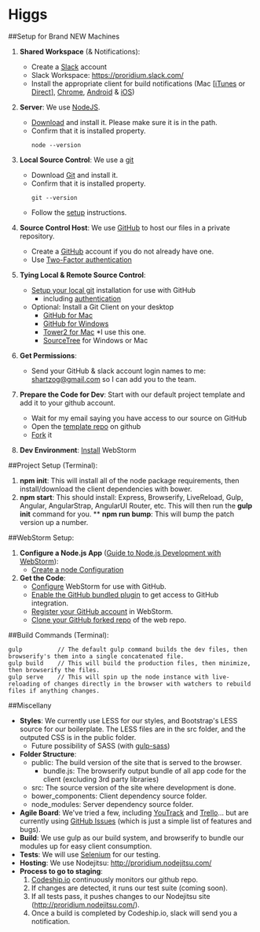 Higgs
==============

##Setup for Brand NEW Machines
1. <b>Shared Workspace</b> (& Notifications):
	- Create a <a href='https://slack.com/'>Slack</a> account
	- Slack Workspace: <https://proridium.slack.com/>
	- Install the appropriate client for build notifications (Mac [<a href='https://itunes.apple.com/us/app/slack/id803453959?mt=12'>iTunes</a> or <a href='http://slack.com/ssb/download-osx'>Direct</a>], <a href='https://chrome.google.com/webstore/detail/slack/jeogkiiogjbmhklcnbgkdcjoioegiknm?hl=en-US'>Chrome</a>, <a href='https://play.google.com/store/apps/details?id=com.Slack&hl=en'>Android</a> & <a href='https://itunes.apple.com/us/app/slack-team-communication/id618783545?mt=8'>iOS</a>)
2. <b>Server</b>: We use <a href='http://nodejs.org/'>NodeJS</a>.
	- <a href='http://nodejs.org/download/'>Download</a> and install it. Please make sure it is in the path.
	- Confirm that it is installed property. 
		<pre><code>node --version</code></pre>

3. <b>Local Source Control</b>: We use a  <a href='http://git-scm.com/'>git</a>
	- Download <a href='http://git-scm.com/downloads'>Git</a> and install it.
	- Confirm that it is installed property. 
		<pre><code>git --version</code></pre>
	- Follow the <a href='https://help.github.com/articles/set-up-git/'>setup</a> instructions.
4. <b>Source Control Host</b>: We use <a href='https://github.com/'>GitHub</a> to host our files in a private repository.
	- Create a <a href='https://github.com/'>GitHub</a> account if you do not already have one.
	- Use <a href='	- https://help.github.com/articles/about-two-factor-authentication/'>Two-Factor authentication</a>
5. <b>Tying Local & Remote Source Control</b>:
	- <a href='https://help.github.com/articles/set-up-git'>Setup your local git</a> installation for use with GitHub
		- including <a href='https://help.github.com/articles/set-up-git#next-steps-authenticating-with-github-from-git'>authentication</a>
	- Optional: Install a Git Client on your desktop
		- <a href='https://mac.github.com/'>GitHub for Mac</a>
		- <a href='https://windows.github.com/'>GitHub for Windows</a>
		- <a href='http://www.git-tower.com/'>Tower2 for Mac</a> *I use this one.
		- <a href='http://www.sourcetreeapp.com/'>SourceTree</a> for Windows or Mac
6. <b>Get Permissions</b>:
	- Send your GitHub & slack account login names to me: shartzog@gmail.com so I can add you to the team.
7. <b>Prepare the Code for Dev</b>: Start with our default project template and add it to your github account.
	- Wait for my email saying you have access to our source on GitHub
	- Open the <a href='https://github.com/proridium/web'>template repo</a> on github
	- <a href='https://help.github.com/articles/fork-a-repo/'>Fork</a> it
8. <b>Dev Environment</b>: <a href='https://www.jetbrains.com/webstorm/download/'>Install</a> WebStorm

##Project Setup (Terminal):
1. <b>npm init</b>: This will install all of the node package requirements, then install/download the client dependencies with bower.
2. <b>npm start</b>: This should install: Express, Browserify, LiveReload, Gulp, Angular, AngularStrap, AngularUI Router, etc. This will then run the <b>gulp init</b> command for you.
** <b>npm run bump</b>: This will bump the patch version up a number.

##WebStorm Setup:
1. <b>Configure a Node.js App</b> (<a href='http://blog.jetbrains.com/webstorm/2014/05/guide-to-node-js-development-with-webstorm/'>Guide to Node.js Development with WebStorm</a>):
	- <a href='https://www.jetbrains.com/webstorm/webhelp/running-and-debugging-node-js.html#Node.js_run'>Create a node Configuration</a>
2. <b>Get the Code</b>: 
	- <a href='https://www.jetbrains.com/webstorm/webhelp/using-github-integration.html'>Configure</a> WebStorm for use with GitHub.
	- <a href='https://www.jetbrains.com/webstorm/webhelp/installing-updating-and-uninstalling-repository-plugins.html'>Enable the GitHub bundled plugin</a> to get access to GitHub integration.
	- <a href='https://www.jetbrains.com/webstorm/webhelp/registering-github-account-in-webstorm.html'>Register your GitHub account</a> in WebStorm.
	- <a href='https://www.jetbrains.com/webstorm/webhelp/cloning-a-repository-from-github.html'>Clone your GitHub forked repo</a> of the web repo.

##Build Commands (Terminal):

    gulp          // The default gulp command builds the dev files, then browserify's them into a single concatenated file.
    gulp build    // This will build the production files, then minimize, then browserify the files.
    gulp serve    // This will spin up the node instance with live-reloading of changes directly in the browser with watchers to rebuild files if anything changes.

##Miscellany
* <b>Styles</b>: We currently use LESS for our styles, and Bootstrap's LESS source for our boilerplate. The LESS files are in the src folder, and the outputed CSS is in the public folder. 
	- Future possibility of SASS (with <a href='https://github.com/dlmanning/gulp-sass'>gulp-sass</a>)
* <b>Folder Structure</b>:
	- public: The build version of the site that is served to the browser.
		- bundle.js: The browserify output bundle of all app code for the client (excluding 3rd party libraries)
	- src: The source version of the site where development is done.
	- bower_components: Client dependency source folder.
	- node_modules: Server dependency source folder.
* <b>Agile Board</b>: We've tried a few, including <a href='https://www.jetbrains.com/youtrack/'>YouTrack</a> and <a href='https://trello.com/'>Trello</a>... but are currently using <a href='https://github.com/proridium/web/issues'>GitHub Issues</a> (which is just a simple list of features and bugs).
* <b>Build</b>: We use gulp as our build system, and browserify to bundle our modules up for easy client consumption.
* <b>Tests</b>: We will use <a href='http://www.seleniumhq.org/'>Selenium</a> for our testing.
* <b>Hosting</b>: We use Nodejitsu: <http://proridium.nodejitsu.com/>
* <b>Process to go to staging</b>:<br/>
	1. <a href='https://codeship.io/projects/25616'>Codeship.io</a> continuously monitors our github repo.
	2. If changes are detected, it runs our test suite (coming soon).
	3. If all tests pass, it pushes changes to our Nodejitsu site (<http://proridium.nodejitsu.com/>).
	4. Once a build is completed by Codeship.io, slack will send you a notification.
